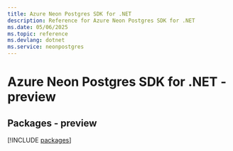 ```yaml
---
title: Azure Neon Postgres SDK for .NET
description: Reference for Azure Neon Postgres SDK for .NET
ms.date: 05/06/2025
ms.topic: reference
ms.devlang: dotnet
ms.service: neonpostgres
---
```

# Azure Neon Postgres SDK for .NET - preview
## Packages - preview
[!INCLUDE [packages](neon-postgres-index.md)]